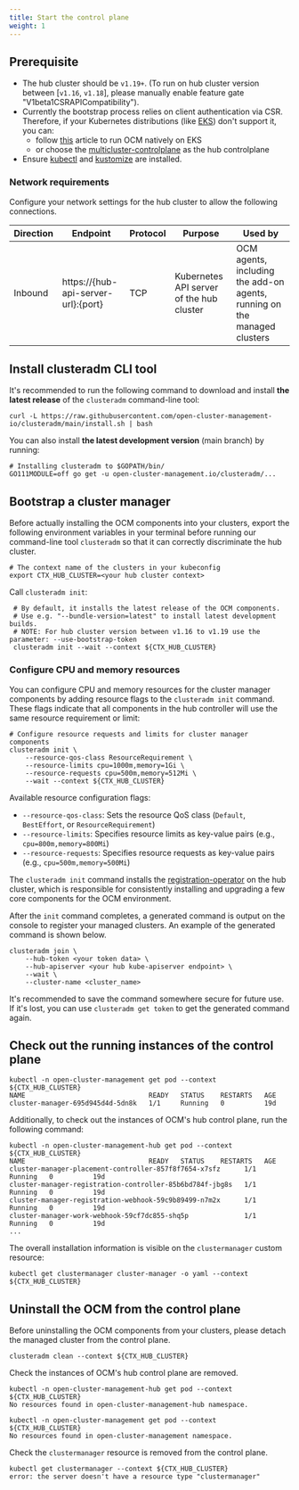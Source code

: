 ```yaml
---
title: Start the control plane
weight: 1
---
```




## Prerequisite

- The hub cluster should be `v1.19+`.
  (To run on hub cluster version between \[`v1.16`, `v1.18`\],
  please manually enable feature gate "V1beta1CSRAPICompatibility").
- Currently the bootstrap process relies on client authentication via CSR. Therefore, if your Kubernetes distributions (like [EKS](https://github.com/aws/containers-roadmap/issues/1856)) don't support it, you can:
  - follow [this](https://open-cluster-management.io/docs/getting-started/installation/running-on-eks/) article to run OCM natively on EKS
  - or choose the [multicluster-controlplane](https://github.com/open-cluster-management-io/multicluster-controlplane) as the hub controlplane
- Ensure [kubectl](https://kubernetes.io/docs/tasks/tools/install-kubectl) and [kustomize](https://kubectl.docs.kubernetes.io/installation/kustomize/) are installed.

### Network requirements

Configure your network settings for the hub cluster to allow the following connections.

| Direction | Endpoint                            | Protocol | Purpose                                  | Used by                                                                  |
|-----------|-------------------------------------|----------|------------------------------------------|--------------------------------------------------------------------------|
| Inbound   | https://{hub-api-server-url}:{port} | TCP      | Kubernetes API server of the hub cluster | OCM agents, including the add-on agents, running on the managed clusters |

## Install clusteradm CLI tool

It's recommended to run the following command to download and install **the
latest release** of the `clusteradm` command-line tool:

```shell
curl -L https://raw.githubusercontent.com/open-cluster-management-io/clusteradm/main/install.sh | bash
```

You can also install **the latest development version** (main branch) by running:

```shell
# Installing clusteradm to $GOPATH/bin/
GO111MODULE=off go get -u open-cluster-management.io/clusteradm/...
```

## Bootstrap a cluster manager

Before actually installing the OCM components into your clusters, export
the following environment variables in your terminal before running our
command-line tool `clusteradm` so that it can correctly discriminate the
hub cluster.

```shell
# The context name of the clusters in your kubeconfig
export CTX_HUB_CLUSTER=<your hub cluster context>
```

Call `clusteradm init`:

 ```shell
  # By default, it installs the latest release of the OCM components.
  # Use e.g. "--bundle-version=latest" to install latest development builds.
  # NOTE: For hub cluster version between v1.16 to v1.19 use the parameter: --use-bootstrap-token
  clusteradm init --wait --context ${CTX_HUB_CLUSTER}
```

### Configure CPU and memory resources

You can configure CPU and memory resources for the cluster manager components by adding resource flags to the `clusteradm init` command. These flags indicate that all components in the hub controller will use the same resource requirement or limit:

```shell
# Configure resource requests and limits for cluster manager components
clusteradm init \
    --resource-qos-class ResourceRequirement \
    --resource-limits cpu=1000m,memory=1Gi \
    --resource-requests cpu=500m,memory=512Mi \
    --wait --context ${CTX_HUB_CLUSTER}
```

Available resource configuration flags:
- `--resource-qos-class`: Sets the resource QoS class (`Default`, `BestEffort`, or `ResourceRequirement`)
- `--resource-limits`: Specifies resource limits as key-value pairs (e.g., `cpu=800m,memory=800Mi`)
- `--resource-requests`: Specifies resource requests as key-value pairs (e.g., `cpu=500m,memory=500Mi`)

The `clusteradm init` command installs the
[registration-operator](https://github.com/open-cluster-management-io/ocm/tree/main/cmd/registration-operator)
on the hub cluster, which is responsible for consistently installing
and upgrading a few core components for the OCM environment.

After the `init` command completes, a generated command is output on the console to
register your managed clusters. An example of the generated command is shown below.

```shell
clusteradm join \
    --hub-token <your token data> \
    --hub-apiserver <your hub kube-apiserver endpoint> \
    --wait \
    --cluster-name <cluster_name>
```

It's recommended to save the command somewhere secure for future use. If it's lost, you can use
`clusteradm get token` to get the generated command again.

## Check out the running instances of the control plane

```shell
kubectl -n open-cluster-management get pod --context ${CTX_HUB_CLUSTER}
NAME                               READY   STATUS    RESTARTS   AGE
cluster-manager-695d945d4d-5dn8k   1/1     Running   0          19d
```

Additionally, to check out the instances of OCM's hub control plane, run
the following command:

```shell
kubectl -n open-cluster-management-hub get pod --context ${CTX_HUB_CLUSTER}
NAME                               READY   STATUS    RESTARTS   AGE
cluster-manager-placement-controller-857f8f7654-x7sfz      1/1     Running   0          19d
cluster-manager-registration-controller-85b6bd784f-jbg8s   1/1     Running   0          19d
cluster-manager-registration-webhook-59c9b89499-n7m2x      1/1     Running   0          19d
cluster-manager-work-webhook-59cf7dc855-shq5p              1/1     Running   0          19d
...
```

The overall installation information is visible on the `clustermanager` custom resource:

```shell
kubectl get clustermanager cluster-manager -o yaml --context ${CTX_HUB_CLUSTER}
```

## Uninstall the OCM from the control plane

Before uninstalling the OCM components from your clusters, please detach the
managed cluster from the control plane.

```shell
clusteradm clean --context ${CTX_HUB_CLUSTER}
```

Check the instances of OCM's hub control plane are removed.

```shell
kubectl -n open-cluster-management-hub get pod --context ${CTX_HUB_CLUSTER}
No resources found in open-cluster-management-hub namespace.
```

```shell
kubectl -n open-cluster-management get pod --context ${CTX_HUB_CLUSTER}
No resources found in open-cluster-management namespace.
```

Check the `clustermanager` resource is removed from the control plane.

```shell
kubectl get clustermanager --context ${CTX_HUB_CLUSTER}
error: the server doesn't have a resource type "clustermanager"
```

